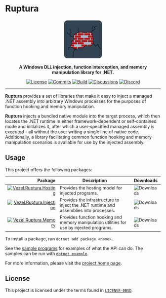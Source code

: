# Ruptura

<div align="center">
    <img src="ruptura.svg"
         width="128" />
</div>

<p align="center">
    <strong>
        A Windows DLL injection, function interception, and memory manipulation
        library for .NET.
    </strong>
</p>

<div align="center">

[![License](https://img.shields.io/github/license/vezel-dev/ruptura?color=brown)](LICENSE-0BSD)
[![Commits](https://img.shields.io/github/commit-activity/m/vezel-dev/ruptura/master?label=commits&color=slateblue)](https://github.com/vezel-dev/ruptura/commits/master)
[![Build](https://img.shields.io/github/workflow/status/vezel-dev/ruptura/Build/master)](https://github.com/vezel-dev/ruptura/actions/workflows/build.yml)
[![Discussions](https://img.shields.io/github/discussions/vezel-dev/ruptura?color=teal)](https://github.com/vezel-dev/ruptura/discussions)
[![Discord](https://img.shields.io/discord/960716713136095232?color=peru&label=discord)](https://discord.gg/SdBCrRuNxY)

</div>

---

**Ruptura** provides a set of libraries that make it easy to inject a managed
.NET assembly into arbitrary Windows processes for the purposes of function
hooking and memory manipulation.

**Ruptura** injects a bundled native module into the target process, which then
locates the .NET runtime in either framework-dependent or self-contained mode
and initializes it, after which a user-specified managed assembly is executed -
all without the user writing a single line of native code. Additionally, a
library facilitating common function hooking and memory manipulation scenarios
is available for use by the injected assembly.

## Usage

This project offers the following packages:

| Package | Description | Downloads |
| -: | - | :- |
| [![Vezel.Ruptura.Hosting][hosting-img]][hosting-pkg] | Provides the hosting model for injected programs. | ![Downloads][hosting-dls] |
| [![Vezel.Ruptura.Injection][injection-img]][injection-pkg] | Provides the infrastructure to inject the .NET runtime and assemblies into processes. | ![Downloads][injection-dls] |
| [![Vezel.Ruptura.Memory][memory-img]][memory-pkg] | Provides function hooking and memory manipulation utilities for use by injected programs. | ![Downloads][memory-dls] |

[hosting-pkg]: https://www.nuget.org/packages/Vezel.Ruptura.Hosting
[injection-pkg]: https://www.nuget.org/packages/Vezel.Ruptura.Injection
[memory-pkg]: https://www.nuget.org/packages/Vezel.Ruptura.Memory

[hosting-img]: https://img.shields.io/nuget/v/Vezel.Ruptura.Hosting?label=Vezel.Ruptura.Hosting
[injection-img]: https://img.shields.io/nuget/v/Vezel.Ruptura.Injection?label=Vezel.Ruptura.Injection
[memory-img]: https://img.shields.io/nuget/v/Vezel.Ruptura.Memory?label=Vezel.Ruptura.Memory

[hosting-dls]: https://img.shields.io/nuget/dt/Vezel.Ruptura.Hosting?label=
[injection-dls]: https://img.shields.io/nuget/dt/Vezel.Ruptura.Injection?label=
[memory-dls]: https://img.shields.io/nuget/dt/Vezel.Ruptura.Memory?label=

To install a package, run `dotnet add package <name>`.

See the [sample programs](src/samples) for examples of what the API can do. The
samples can be run with
[`dotnet example`](https://github.com/patriksvensson/dotnet-example).

For more information, please visit the
[project home page](https://docs.vezel.dev/ruptura).

## License

This project is licensed under the terms found in
[`LICENSE-0BSD`](LICENSE-0BSD).
